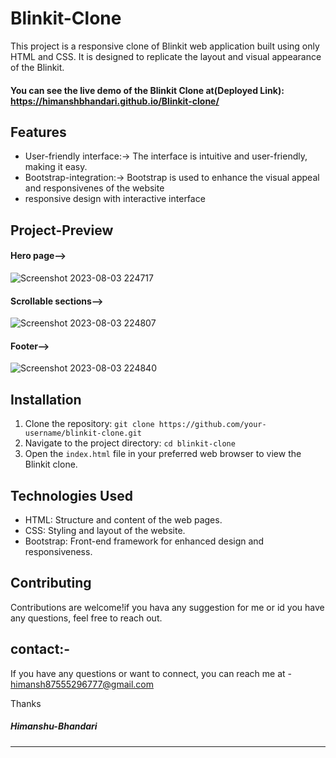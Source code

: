 # Blinkit-Clone

This project is a responsive clone of Blinkit web application built using only HTML and CSS. It is designed to replicate the layout and visual appearance of the Blinkit.

#### You can see the live demo of the Blinkit Clone at(Deployed Link): https://himanshbhandari.github.io/Blinkit-clone/

## Features

- User-friendly interface:-> The interface is intuitive and user-friendly, making it easy.
- Bootstrap-integration:-> Bootstrap is used to enhance the visual appeal and responsivenes of the website
- responsive design with interactive interface
## Project-Preview

#### Hero page-->
![Screenshot 2023-08-03 224717](https://github.com/himanshbhandari/Blinkit-clone/assets/127023539/3a78a466-a89d-4a6e-a514-f4b119be6c84)

#### Scrollable sections-->

![Screenshot 2023-08-03 224807](https://github.com/himanshbhandari/Blinkit-clone/assets/127023539/bfd25836-9969-48c6-9c48-94b04c3ed727)

#### Footer-->

![Screenshot 2023-08-03 224840](https://github.com/himanshbhandari/Blinkit-clone/assets/127023539/96f226e3-7e52-4ea7-b4c2-86efd714af7e)


## Installation

1. Clone the repository: `git clone https://github.com/your-username/blinkit-clone.git`
2. Navigate to the project directory: `cd blinkit-clone`
3. Open the `index.html` file in your preferred web browser to view the Blinkit clone.

## Technologies Used

- HTML: Structure and content of the web pages.
- CSS: Styling and layout of the website.
- Bootstrap: Front-end framework for enhanced design and responsiveness.

## Contributing

Contributions are welcome!if you hava any suggestion for me or id you have any questions, feel free to reach out.

## contact:- 
If you have any questions or want to connect, you can reach me at - himansh87555296777@gmail.com

Thanks

##### Himanshu-Bhandari
---




